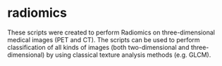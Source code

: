 # radiomics
These scripts were created to perform Radiomics on three-dimensional medical images (PET and CT). The scripts can be used to perform classification of all kinds of images (both two-dimensional and three-dimensional) by using classical texture analysis methods (e.g. GLCM). 

